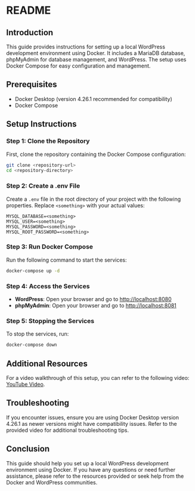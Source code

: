 # README

## Introduction

This guide provides instructions for setting up a local WordPress development environment using Docker. It includes a MariaDB database, phpMyAdmin for database management, and WordPress. The setup uses Docker Compose for easy configuration and management.

## Prerequisites

- Docker Desktop (version 4.26.1 recommended for compatibility)
- Docker Compose

## Setup Instructions

### Step 1: Clone the Repository

First, clone the repository containing the Docker Compose configuration:

```bash
git clone <repository-url>
cd <repository-directory>
```

### Step 2: Create a .env File

Create a `.env` file in the root directory of your project with the following properties. Replace `<something>` with your actual values:

```env
MYSQL_DATABASE=<something>
MYSQL_USER=<something>
MYSQL_PASSWORD=<something>
MYSQL_ROOT_PASSWORD=<something>
```

### Step 3: Run Docker Compose

Run the following command to start the services:

```bash
docker-compose up -d
```

### Step 4: Access the Services

- **WordPress**: Open your browser and go to [http://localhost:8080](http://localhost:8080)
- **phpMyAdmin**: Open your browser and go to [http://localhost:8081](http://localhost:8081)

### Step 5: Stopping the Services

To stop the services, run:

```bash
docker-compose down
```

## Additional Resources

For a video walkthrough of this setup, you can refer to the following video: [YouTube Video](https://www.youtube.com/watch?v=gEceSAJI_3s).

## Troubleshooting

If you encounter issues, ensure you are using Docker Desktop version 4.26.1 as newer versions might have compatibility issues. Refer to the provided video for additional troubleshooting tips.

## Conclusion

This guide should help you set up a local WordPress development environment using Docker. If you have any questions or need further assistance, please refer to the resources provided or seek help from the Docker and WordPress communities.